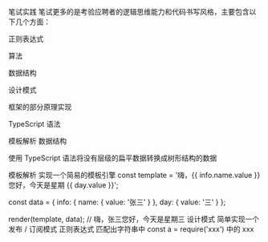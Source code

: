 笔试实践
笔试更多的是考验应聘者的逻辑思维能力和代码书写风格，主要包含以下几个方面：

正则表达式

算法

数据结构

设计模式

框架的部分原理实现

TypeScript 语法

模板解析
数据结构

使用 TypeScript 语法将没有层级的扁平数据转换成树形结构的数据

模板解析
实现一个简易的模板引擎
const template = '嗨，{{ info.name.value }}您好，今天是星期 {{ day.value }}';

const data = {
  info: {
    name: {
      value: '张三'
    }
  },
  day: {
    value: '三'
  }
};

render(template, data); // 嗨，张三您好，今天是星期三
设计模式
简单实现一个发布 / 订阅模式
正则表达式
匹配出字符串中 const a  = require('xxx') 中的 xxx